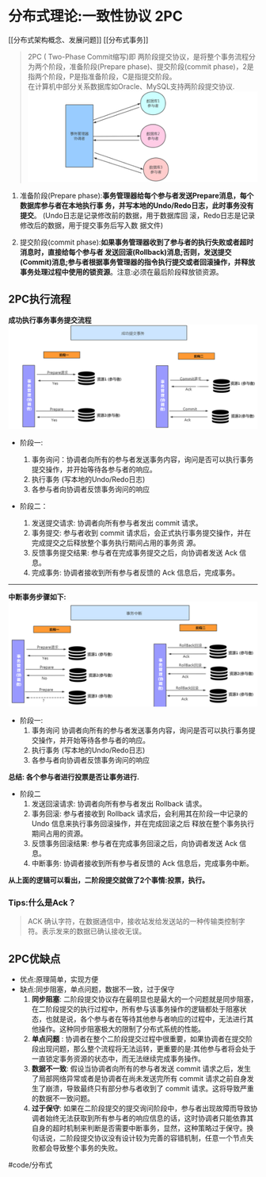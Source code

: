 # 分布式理论:一致性协议 2PC 
[[分布式架构概念、发展问题]]
[[分布式事务]]

> 2PC ( Two-Phase Commit缩写)即  两阶段提交协议，是将整个事务流程分为两个阶段，准备阶段(Prepare phase)、提交阶段(commit phase)，2是指两个阶段，P是指准备阶段，C是指提交阶段。   
在计算机中部分关系数据库如Oracle、MySQL支持两阶段提交协议. 
 ![](%E5%88%86%E5%B8%83%E5%BC%8F%E7%90%86%E8%AE%BA%E4%B8%80%E8%87%B4%E6%80%A7%E5%8D%8F%E8%AE%AE%202PC/page18image27294544.png) 

1. 准备阶段(Prepare phase):**事务管理器给每个参与者发送Prepare消息，每个数据库参与者在本地执行事 务，并写本地的Undo/Redo日志，此时事务没有提交**。 (Undo日志是记录修改前的数据，用于数据库回 滚，Redo日志是记录修改后的数据，用于提交事务后写入数 据文件) 

2. 提交阶段(commit phase):**如果事务管理器收到了参与者的执行失败或者超时消息时，直接给每个参与者 发送回滚(Rollback)消息;否则，发送提交(Commit)消息;参与者根据事务管理器的指令执行提交或者回滚操作，并释放事务处理过程中使用的锁资源**。注意:必须在最后阶段释放锁资源。 

## 2PC执行流程
**成功执行事务事务提交流程** 
![](%E5%88%86%E5%B8%83%E5%BC%8F%E7%90%86%E8%AE%BA%E4%B8%80%E8%87%B4%E6%80%A7%E5%8D%8F%E8%AE%AE%202PC/page19image27432848.png)   

* 阶段一:
	1. 事务询问：协调者向所有的参与者发送事务内容，询问是否可以执行事务提交操作，并开始等待各参与者的响应。 
	2. 执行事务 (写本地的Undo/Redo日志)
	3. 各参与者向协调者反馈事务询问的响应

* 阶段二：
	1. 发送提交请求: 
	协调者向所有参与者发出 commit 请求。 
	2. 事务提交: 
	参与者收到 commit 请求后，会正式执行事务提交操作，并在完成提交之后释放整个事务执行期间占用的事务资 源。 
	3. 反馈事务提交结果: 参与者在完成事务提交之后，向协调者发送 Ack 信息。 
	4. 完成事务:
	协调者接收到所有参与者反馈的 Ack 信息后，完成事务。 
- - - -
**中断事务步骤如下:** 
![](%E5%88%86%E5%B8%83%E5%BC%8F%E7%90%86%E8%AE%BA%E4%B8%80%E8%87%B4%E6%80%A7%E5%8D%8F%E8%AE%AE%202PC/page20image27423120.png) 
* 阶段一: 
	1. 事务询问 协调者向所有的参与者发送事务内容，询问是否可以执行事务提交操作，并开始等待各参与者的响应。 
	2. 执行事务 (写本地的Undo/Redo日志) 
	3. 各参与者向协调者反馈事务询问的响应 
	 
**总结: 各个参与者进行投票是否让事务进行.**

* 阶段二 
	1. 发送回滚请求:
	协调者向所有参与者发出 Rollback 请求。 
	2. 事务回滚:
	参与者接收到 Rollback 请求后，会利用其在阶段一中记录的 Undo 信息来执行事务回滚操作，并在完成回滚之后 
	释放在整个事务执行期间占用的资源。 
	3. 反馈事务回滚结果: 
	参与者在完成事务回滚之后，向协调者发送 Ack 信息。 
	4. 中断事务: 
	协调者接收到所有参与者反馈的 Ack 信息后，完成事务中断。 

**从上面的逻辑可以看出，二阶段提交就做了2个事情:投票，执行。**  

### Tips:什么是Ack？
> ACK 确认字符，在数据通信中，接收站发给发送站的一种传输类控制字符。表示发来的数据已确认接收无误。   

## 2PC优缺点
* 优点:原理简单，实现方便
* 缺点:同步阻塞，单点问题，数据不一致，过于保守
	1. **同步阻塞**:
	二阶段提交协议存在最明显也是最大的一个问题就是同步阻塞，在二阶段提交的执行过程中，所有参与该事务操作的逻辑都处于阻塞状态，也就是说，各个参与者在等待其他参与者响应的过程中，无法进行其他操作。这种同步阻塞极大的限制了分布式系统的性能。
	2. **单点问题** :
	协调者在整个二阶段提交过程中很重要，如果协调者在提交阶段出现问题，那么整个流程将无法运转，更重要的是:其他参与者将会处于一直锁定事务资源的状态中，而无法继续完成事务操作。
	3. **数据不一致**: 
	假设当协调者向所有的参与者发送 commit 请求之后，发生了局部网络异常或者是协调者在尚未发送完所有 commit 请求之前自身发生了崩溃，导致最终只有部分参与者收到了 commit 请求。这将导致严重的数据不一致问题。 
	4. **过于保守**: 
	如果在二阶段提交的提交询问阶段中，参与者出现故障而导致协调者始终无法获取到所有参与者的响应信息的话，这时协调者只能依靠其自身的超时机制来判断是否需要中断事务，显然，这种策略过于保守。换句话说，二阶段提交协议没有设计较为完善的容错机制，任意一个节点失败都会导致整个事务的失败。

#code/分布式